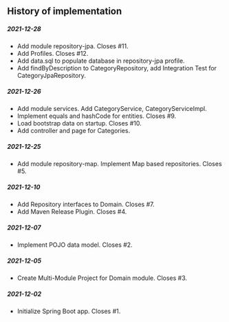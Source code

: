History of implementation
-------------------------

##### 2021-12-28
* Add module repository-jpa. Closes #11.
* Add Profiles. Closes #12.
* Add data.sql to populate database in repository-jpa profile.
* Add findByDescription to CategoryRepository, add Integration Test for CategoryJpaRepository.
##### 2021-12-26
* Add module services. Add CategoryService, CategoryServiceImpl.
* Implement equals and hashCode for entities. Closes #9.
* Load bootstrap data on startup. Closes #10. 
* Add controller and page for Categories.  
##### 2021-12-25
* Add module repository-map. Implement Map based repositories. Closes #5.
##### 2021-12-10
* Add Repository interfaces to Domain. Closes #7.
* Add Maven Release Plugin. Closes #4.
##### 2021-12-07
* Implement POJO data model. Closes #2.
##### 2021-12-05
* Create Multi-Module Project for Domain module. Closes #3.
##### 2021-12-02
* Initialize Spring Boot app. Closes #1.
